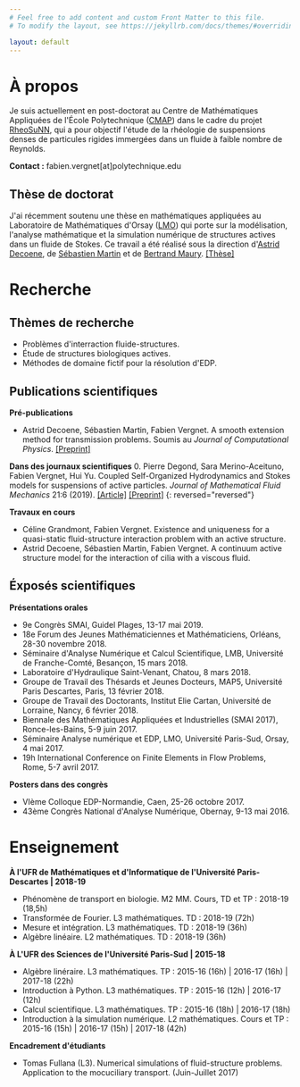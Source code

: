 ```yaml
---
# Feel free to add content and custom Front Matter to this file.
# To modify the layout, see https://jekyllrb.com/docs/themes/#overriding-theme-defaults

layout: default
---
```


# À propos

Je suis actuellement en post-doctorat au Centre de Mathématiques Appliquées de l'École Polytechnique ([CMAP](https://portail.polytechnique.edu/cmap/fr)) dans le cadre du projet [RheoSuNN](http://www.cmap.polytechnique.fr/~lefebvre/RheoSuNN/), qui a pour objectif l'étude de la rhéologie de suspensions denses de particules rigides immergées dans un fluide à faible nombre de Reynolds.

**Contact :**
fabien.vergnet[at]polytechnique.edu

## Thèse de doctorat
J'ai récemment soutenu une thèse en mathématiques appliquées au Laboratoire de Mathématiques d'Orsay ([LMO](https://www.math.u-psud.fr)) qui porte sur la modélisation, l'analyse mathématique et la simulation numérique de structures actives dans un fluide de Stokes. Ce travail a été réalisé sous la direction d'[Astrid Decoene](http://www.math.u-psud.fr/~decoene/), de [Sébastien Martin](http://w3.mi.parisdescartes.fr/~smarti02/) et de [Bertrand Maury](http://www.math.u-psud.fr/~maury/).
[[Thèse]](https://tel.archives-ouvertes.fr/tel-02194265v1)

# Recherche

## Thèmes de recherche

- Problèmes d'interraction fluide-structures.
- Étude de structures biologiques actives.
- Méthodes de domaine fictif pour la résolution d'EDP.

## Publications scientifiques

**Pré-publications**

- Astrid Decoene, Sébastien Martin, Fabien Vergnet. A smooth extension method for transmission problems. Soumis au *Journal of Computational Physics*. [[Preprint]](https://hal.archives-ouvertes.fr/hal-02146271v1)

**Dans des journaux scientifiques**
0. Pierre Degond, Sara Merino-Aceituno, Fabien Vergnet, Hui Yu. Coupled Self-Organized Hydrodynamics and Stokes models for suspensions of active particles. *Journal of Mathematical Fluid Mechanics* 21:6 (2019). [[Article]](https://rdcu.be/bjyha) [[Preprint]](https://arxiv.org/pdf/1706.05666.pdf)
{: reversed="reversed"}

**Travaux en cours**
- Céline Grandmont, Fabien Vergnet. Existence and uniqueness for a quasi-static fluid-structure interaction problem with an active structure.
- Astrid Decoene, Sébastien Martin, Fabien Vergnet. A continuum active structure model for the interaction of cilia with a viscous fluid.

## Éxposés scientifiques

**Présentations orales**

- 9e Congrès SMAI, Guidel Plages, 13-17 mai 2019.
- 18e Forum des Jeunes Mathématiciennes et Mathématiciens, Orléans, 28-30 novembre 2018.
- Séminaire d'Analyse Numérique et Calcul Scientifique, LMB, Université de Franche-Comté, Besançon, 15 mars 2018.
- Laboratoire d'Hydraulique Saint-Venant, Chatou, 8 mars 2018.
- Groupe de Travail des Thésards et Jeunes Docteurs, MAP5, Université Paris Descartes, Paris, 13 février 2018.
- Groupe de Travail des Doctorants, Institut Elie Cartan, Université de Lorraine, Nancy, 6 février 2018.
- Biennale des Mathématiques Appliquées et Industrielles (SMAI 2017), Ronce-les-Bains, 5-9 juin 2017.
- Séminaire Analyse numérique et EDP, LMO, Université Paris-Sud, Orsay, 4 mai 2017.
- 19h International Conference on Finite Elements in Flow Problems, Rome, 5-7 avril 2017.

**Posters dans des congrès**

- VIème Colloque EDP-Normandie, Caen, 25-26 octobre 2017.
- 43ème Congrès National d'Analyse Numérique, Obernay, 9-13 mai 2016.

# Enseignement

**À l'UFR de Mathématiques et d'Informatique de l'Université Paris-Descartes \| 2018-19**
- Phénomène de transport en biologie. M2 MM. Cours, TD et TP : 2018-19 (18,5h)
- Transformée de Fourier. L3 mathématiques. TD : 2018-19 (72h)
- Mesure et intégration. L3 mathématiques. TD : 2018-19 (36h)
- Algèbre linéaire. L2 mathématiques. TD : 2018-19 (36h)


**À L'UFR des Sciences de l'Université Paris-Sud | 2015-18**
- Algèbre linéraire. L3 mathématiques. TP : 2015-16 (16h) \| 2016-17 (16h) \| 2017-18 (22h)
- Introduction à Python. L3 mathématiques. TP : 2015-16 (12h) \| 2016-17 (12h)
- Calcul scientifique. L3 mathématiques. TP : 2015-16 (18h) \| 2016-17 (18h)
- Introduction à la simulation numérique. L2 mathématiques. Cours et TP : 2015-16 (15h) \| 2016-17 (15h) \| 2017-18 (42h)

**Encadrement d'étudiants**
- Tomas Fullana (L3). Numerical simulations of fluid-structure problems. Application to the mocuciliary transport. (Juin-Juillet 2017)

